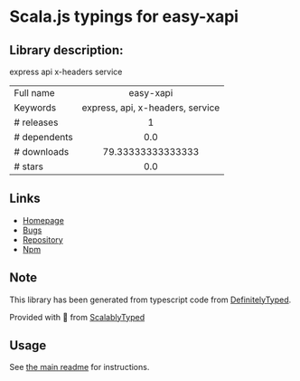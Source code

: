 
# Scala.js typings for easy-xapi


## Library description:
express api x-headers service

|                    |                 |
| ------------------ | :-------------: |
| Full name          | easy-xapi |
| Keywords           | express, api, x-headers, service |
| # releases         | 1 |
| # dependents       | 0.0 |
| # downloads        | 79.33333333333333 |
| # stars            | 0.0 |

## Links
- [Homepage](https://github.com/DeadAlready/easy-xapi)
- [Bugs](https://github.com/DeadAlready/easy-xapi/issues)
- [Repository](https://github.com/DeadAlready/easy-xapi)
- [Npm](https://www.npmjs.com/package/easy-xapi)
    


## Note
This library has been generated from typescript code from [DefinitelyTyped](https://definitelytyped.org).

Provided with :purple_heart: from [ScalablyTyped](https://github.com/oyvindberg/ScalablyTyped)

## Usage
See [the main readme](../../readme.md) for instructions.


